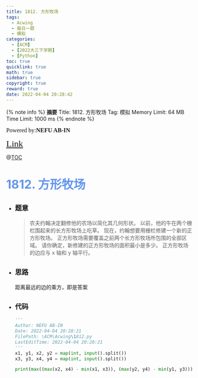 ```yaml
---
title: 1812. 方形牧场
tags:
  - Acwing
  - 每日一题
  - 模拟
categories:
  - [ACM]
  - [2022大三下学期]
  - [Python]
toc: true
quicklink: true
math: true
sidebar: true
copyright: true
reward: true
date: 2022-04-04 20:28:42
---
```



{% note info %}
**摘要**
Title: 1812. 方形牧场
Tag: 模拟
Memory Limit: 64 MB
Time Limit: 1000 ms
{% endnote %}
<!-- more -->

<font size=3 face=楷体>Powered by:**NEFU AB-IN**</font>

<font color=#FFA500 size=5 face=楷体>[Link](https://www.acwing.com/problem/content/1814/)</font>

@[TOC](文章目录)

# <font color=#6495ED size=6>1812. 方形牧场</font>

* ## <font size=4 face=粗体>题意</font>

  >农夫约翰决定翻修他的农场以简化其几何形状。
  >以前，他的牛在两个栅栏围起来的长方形牧场上吃草。
  >现在，约翰想要用栅栏修建一个新的正方形牧场。
  >正方形牧场需要覆盖之前两个长方形牧场所包围的全部区域。
  >请你确定，新修建的正方形牧场的面积最小是多少。
  >正方形牧场的边应与 x 轴和 y 轴平行。

* ## <font size=4 face=粗体>思路</font>

  距离最远的边的乘方，即是答案

* ## <font size=4 face=粗体>代码</font>

  ```python
  '''
  Author: NEFU AB-IN
  Date: 2022-04-04 20:28:21
  FilePath: \ACM\Acwing\1812.py
  LastEditTime: 2022-04-04 20:28:21
  '''
  x1, y1, x2, y2 = map(int, input().split())
  x3, y3, x4, y4 = map(int, input().split())

  print(max((max(x2, x4) - min(x1, x3)), (max(y2, y4) - min(y1, y3)))**2)
  ```